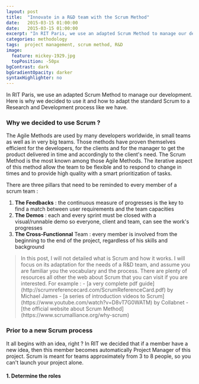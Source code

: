 ```yaml
---
layout: post
title:  "Innovate in a R&D team with the Scrum Method"
date:   2015-03-15 01:00:00
date:   2015-03-15 01:00:00
excerpt: "In RIT Paris, we use an adapted Scrum Method to manage our development. Here is why we decided to use it and how to adapt the standard Scrum to a Research and Development process like we have. ..."
categories: methodology
tags:  project management, scrum method, R&D
image:
  feature: mickey-1929.jpg
  topPosition: -50px
bgContrast: dark
bgGradientOpacity: darker
syntaxHighlighter: no
---
```

In RIT Paris, we use an adapted Scrum Method to manage our development. Here is why we decided to use it and how to adapt the standard Scrum to a Research and Development process like we have. 

### Why we decided to use Scrum ?
The Agile Methods are used by many developers worldwide, in small teams as well as in very big teams. Those methods have proven themselves efficient for the developers, for the clients and for the manager to get the product delivered in time and accordingly to the client's need. The Scrum Method is the most known among those Agile Methods. The iterative aspect of this method allow the team to be flexible and to respond to change in times and to provide high quality with a smart prioritization of tasks.

There are three pillars that need to be reminded to every member of a scrum team : 
1. **The Feedbacks** : the continuous measure of progresses is the key to find a match between user requirements and the team capacities
2. **The Demos** : each and every sprint must be closed with a visual/runnable demo so everyone, client and team, can see the work's progresses
3. **The Cross-Functionnal** Team : every member is involved from the beginning to the end of the project, regardless of his skills and background

<blockquote class="u--startsWithDoubleQuote">
In this post, I will not detailed what is Scrum and how it works. I will focus on its adaptation for the needs of a R&D team, and assume you are familiar you the vocabulary and the process.
There are plenty of resources all other the web about Scrum that you can visit if you are interested. For example :
- [a very complete pdf guide](http://scrumreferencecard.com/ScrumReferenceCard.pdf) by Michael James
- [a series of introduction videos to Scrum](https://www.youtube.com/watch?v=D8vT7G0WATM) by Collabnet
- [the official website about Scrum Method](https://www.scrumalliance.org/why-scrum)

</blockquote>

### Prior to a new Scrum process
It all begins with an idea, right ? In RIT we decided that if a member have a new idea, then this member becomes automatically Project Manager of this project. Scrum is meant for teams approximately from 3 to 8 people, so you can't launch your project alone. 

#### 1. Determine the roles

